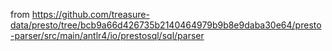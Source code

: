 from https://github.com/treasure-data/presto/tree/bcb9a66d426735b2140464979b9b8e9daba30e64/presto-parser/src/main/antlr4/io/prestosql/sql/parser